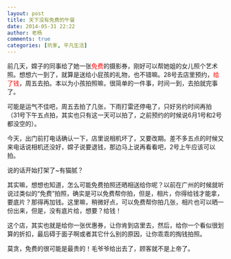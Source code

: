 ```yaml
---
layout: post
title: 天下没有免费的午餐
date: 2014-05-31 22:22
author: 老杨
comments: true
categories: [坑爹, 平凡生活]
---
```

前几天，嫦子的同事给了她一张<span style="color: #ff0000;">免费</span>的摄影券，刚好可以帮她姐的女儿照个艺术照。想想六一到了，就算是送给小屁孩的礼物，也不错嘛。28号去店里预约，<span style="color: #ff0000;">给了钱</span>，周五去拍。本以为小孩拍照嘛，很简单的一件事，时间一到，去拍就完事了。
<!--more-->
可能是运气不佳吧，周五去拍了几张，下雨打雷还停电了，只好另约时间再拍（31号下午五点拍，其实也只有这一天可以拍了，之前预约的时候说6月1号和2号都没空的）。

今天，出门前打电话确认一下，店里说相机坏了，又要改期。差不多五点的时候又来电话说相机还没好，嫦子说要退钱，那边马上说再看看吧，2号上午应该可以拍。

说的话开始打架了~有猫腻？

其实嘛，想想也知道，怎么可能免费拍照还晒相送给你呢？以前在广州的时候就听说过类似的“免费”拍照，确实是可以免费帮你拍，但是，相片，你得给钱才能拿，要底片？那得再加钱。这里嘛，稍微好点，可以免费帮你拍几张，相片也可以晒一份出来，但是，没有底片给，想要？给钱！

这个店，其实也就是给你一张优惠券，让你肯到店里去，然后，给你一个看似很划算的折扣，最后碍于面子啊或者其它什么别的原因，让你乖乖的掏钱拍照。

莫贪，免费的很可能是最贵的！毛爷爷给出去了，顾客就不是上帝了。

